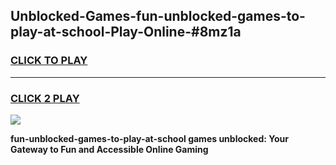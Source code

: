 
## Unblocked-Games-fun-unblocked-games-to-play-at-school-Play-Online-#8mz1a
<h3>
<a href="https://premium.freeplayer.one?title=fun-unblocked-games-to-play-at-school&ref=27F">CLICK TO PLAY</a></h3>
<hr>

<h3>
<a href="https://premium.freeplayer.one?title=fun-unblocked-games-to-play-at-school&ref=27F">CLICK 2 PLAY</a>
  
</h3>

<a href="https://premium.freeplayer.one?title=fun-unblocked-games-to-play-at-school&ref=27F"><img src="https://clearcache.store/games.png"></a>


**fun-unblocked-games-to-play-at-school games unblocked: Your Gateway to Fun and Accessible Online Gaming**
